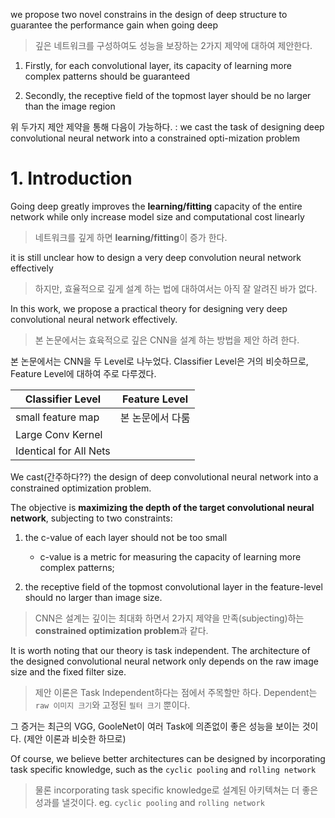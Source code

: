 we  propose  two  novel constrains in the design of deep structure to guarantee the performance gain when going deep

> 깊은 네트워크를 구성하여도 성능을 보장하는 2가지 제약에 대하여 제안한다.

1. Firstly, for each convolutional layer, its capacity of learning more complex patterns should be guaranteed

2. Secondly, the receptive field of the topmost layer should be no larger than the image region

위 두가지 제안 제약을 통해 다음이 가능하다. : we cast the task of designing deep convolutional neural network into a constrained opti-mization problem


# 1. Introduction 

Going deep greatly improves the **learning/fitting** capacity of the entire network while only increase model size and computational cost linearly 

>네트워크를 깊게 하면 **learning/fitting**이 증가 한다.

it is still unclear how to design a very deep convolution neural network effectively 

> 하지만, 효율적으로 깊게 설계 하는 법에 대하여서는 아직 잘 알려진 바가 없다. 

In this work, we propose a practical theory for designing very deep convolutional neural network effectively.

> 본 논문에서는 효육적으로 깊은 CNN을 설계 하는 방법을 제안 하려 한다. 

본 논문에서는 CNN을 두 Level로 나누었다. Classifier Level은 거의 비슷하므로, Feature Level에 대하여 주로 다루겠다. 

|Classifier Level |Feature Level|
|-|-|
|small feature map | 본 논문에서 다룸 |
|Large Conv Kernel||
|Identical for All Nets||

We cast(간주하다??)  the design of deep convolutional neural network into a constrained optimization problem.

The objective is __maximizing the depth of the target convolutional neural network__, subjecting to two constraints: 

1. the c-value of each layer should not be too small
    - c-value is a metric for measuring the capacity of learning more complex patterns; 

2. the receptive field of the topmost convolutional layer in the feature-level should no larger than image size.

> CNN은 설계는 깊이는 최대화 하면서 2가지 제약을 만족(subjecting)하는 **constrained optimization problem**과 같다. 

It is worth noting that our theory is task independent. The architecture of the designed convolutional neural network only depends on the raw image size and the fixed filter size.

> 제안 이론은 Task Independent하다는 점에서 주목할만 하다. Dependent는 `raw 이미지 크기`와 고정된 `필터 크기` 뿐이다. 

그 증거는 최근의 VGG, GooleNet이 여러 Task에 의존없이 좋은 성능을 보이는 것이다. (제안 이론과 비슷한 하므로)


Of course, we believe better architectures can be designed by incorporating task specific knowledge, such as the `cyclic pooling` and `rolling network`

> 물론 incorporating task specific knowledge로 설계된 아키텍쳐는 더 좋은 성과를 낼것이다. eg. `cyclic pooling` and `rolling network`

